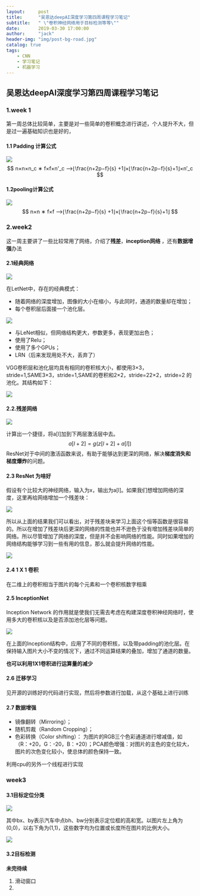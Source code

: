 ```yaml
---
layout:     post
title:      "吴恩达deepAI深度学习第四周课程学习笔记"
subtitle:   " \"卷积神经网络用于目标检测等等\""
date:       2019-03-30 17:00:00
author:     "jack"
header-img: "img/post-bg-road.jpg"
catalog: true
tags:
    - CNN
    - 学习笔记
    - 机器学习
---
```


## 吴恩达deepAI深度学习第四周课程学习笔记


### 1.week 1

第一周总体比较简单，主要是对一些简单的卷积概念进行讲述，个人提升不大，但是过一遍基础知识也是好的，

#### 1.1 Padding 计算公式

![](http://jackyanghc-picture.oss-cn-beijing.aliyuncs.com/007bgNxTly1g16xtrnch0j30yi0gijth.jpg%29)
$$
n×n×n_c ∗ f×f×n'_c —>⌊\frac{n+2p−f}{s} +1⌋×⌊\frac{n+2p−f}{s}+1⌋×n′_c
$$

#### 1.2pooling计算公式

![](http://jackyanghc-picture.oss-cn-beijing.aliyuncs.com/007bgNxTly1g16y0ef908j30xz0jv45b.jpg%29)
$$
n×n ∗ f×f —>⌊\frac{n+2p−f}{s} +1⌋×⌊\frac{n+2p−f}{s}+1⌋
$$

### 2.week2

这一周主要讲了一些比较常用了网络，介绍了**残差**，**inception网络** ，还有**数据增强**办法

#### 2.1经典网络

![](http://jackyanghc-picture.oss-cn-beijing.aliyuncs.com/007bgNxTly1g16y8yur9jj31m90pawfk.jpg%29)

在LetNet中，存在的经典模式：

- 随着网络的深度增加，图像的大小在缩小，与此同时，通道的数量却在增加；
- 每个卷积层后面接一个池化层。

![](http://jackyanghc-picture.oss-cn-beijing.aliyuncs.com/007bgNxTly1g16yazz8y6j31lv0tvq52.jpg%29)

- 与LeNet相似，但网络结构更大，参数更多，表现更加出色；
- 使用了Relu；
- 使用了多个GPUs；
- LRN（后来发现用处不大，丢弃了）

VGG卷积层和池化层均具有相同的卷积核大小，都使用3×3，stride=1,SAME3×3，stride=1,SAME的卷积和2×2，stride=22×2，stride=2 的池化。其结构如下：

![](http://jackyanghc-picture.oss-cn-beijing.aliyuncs.com/007bgNxTly1g16yaiuoi2j31kc0uqdhm.jpg%29)

#### 2.2.残差网络

![](http://jackyanghc-picture.oss-cn-beijing.aliyuncs.com/007bgNxTly1g16ym99g9gj31by0pwmz0.jpg%29)

计算出一个捷径，将a[l]加到下两层激活层中去。
$$
a[l+2]=g(z[l+2]+a[l])
$$
ResNet对于中间的激活函数来说，有助于能够达到更深的网络，解决**梯度消失和梯度爆炸**的问题。

#### 2.3 ResNet 为啥好

假设有个比较大的神经网络，输入为x，输出为a[l]。如果我们想增加网络的深度，这里再给网络增加一个残差块：

![](http://jackyanghc-picture.oss-cn-beijing.aliyuncs.com/007bgNxTly1g16yrt771rj31an0mvjy6.jpg%29)

所以从上面的结果我们可以看出，对于残差块来学习上面这个恒等函数是很容易的。所以在增加了残差块后更深的网络的性能也并不逊色于没有增加残差块简单的网络。所以尽管增加了网络的深度，但是并不会影响网络的性能。同时如果增加的网络结构能够学习到一些有用的信息，那么就会提升网络的性能。

![](http://jackyanghc-picture.oss-cn-beijing.aliyuncs.com/007bgNxTly1g16z5pm8y5j31ju0hftv4.jpg%29)



#### 2.4 1 X 1 卷积

在二维上的卷积相当于图片的每个元素和一个卷积核数字相乘

#### 2.5 InceptionNet 

Inception Network 的作用就是使我们无需去考虑在构建深度卷积神经网络时，使用多大的卷积核以及是否添加池化层等问题。

![](http://jackyanghc-picture.oss-cn-beijing.aliyuncs.com/007bgNxTly1g16yev3d6wj31am0he74o.jpg%29)

在上面的Inception结构中，应用了不同的卷积核，以及带padding的池化层。在保持输入图片大小不变的情况下，通过不同运算结果的叠加，增加了通道的数量。

**也可以利用1X1卷积进行运算量的减少**

#### 2.6 迁移学习

见开源的训练好的代码进行实现，然后将参数进行加载，从这个基础上进行训练

#### 2.7 数据增强

- 镜像翻转（Mirroring）；
- 随机剪裁（Random Cropping）；
- 色彩转换（Color shifting）： 为图片的RGB三个色彩通道进行增减值，如（R：+20，G：-20，B：+20）；PCA颜色增强：对图片的主色的变化较大，图片的次色变化较小，使总体的颜色保持一致。

利用cpu的另外一个线程进行实现

### week3

#### 3.1目标定位分类

![](http://jackyanghc-picture.oss-cn-beijing.aliyuncs.com/007bgNxTly1g16z7xitvej31br0r7jtd.jpg%29)

其中bx、by表示汽车中点bh、bw分别表示定位框的高和宽。以图片左上角为(0,0)，以右下角为(1,1)，这些数字均为位置或长度所在图片的比例大小。

![](http://jackyanghc-picture.oss-cn-beijing.aliyuncs.com/007bgNxTly1g16z8ylvwtj319x0lr77m.jpg%29)

#### 3.2目标检测

**未完待续**

1. 滑动窗口
2. 

